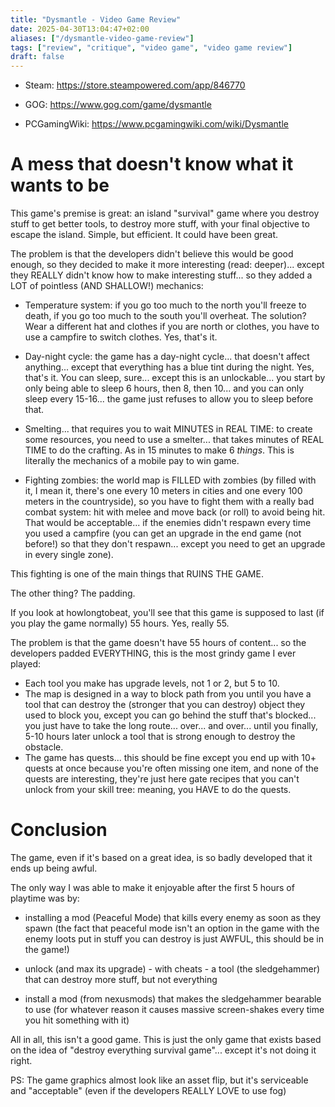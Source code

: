 ```yaml
---
title: "Dysmantle - Video Game Review"
date: 2025-04-30T13:04:47+02:00
aliases: ["/dysmantle-video-game-review"]
tags: ["review", "critique", "video game", "video game review"]
draft: false
---
```


- Steam: https://store.steampowered.com/app/846770
- GOG: https://www.gog.com/game/dysmantle

- PCGamingWiki: https://www.pcgamingwiki.com/wiki/Dysmantle


# A mess that doesn't know what it wants to be

This game's premise is great: an island "survival" game where you destroy stuff to get better tools, to destroy more stuff, with your final objective to escape the island. Simple, but efficient. It could have been great.

The problem is that the developers didn't believe this would be good enough, so they decided to make it more interesting (read: deeper)... except they REALLY didn't know how to make interesting stuff... so they added a LOT of pointless (AND SHALLOW!) mechanics:

- Temperature system: if you go too much to the north you'll freeze to death, if you go too much to the south you'll overheat. The solution? Wear a different hat and clothes if you are north or clothes, you have to use a campfire to switch clothes. Yes, that's it.

- Day-night cycle: the game has a day-night cycle... that doesn't affect anything... except that everything has a blue tint during the night. Yes, that's it. You can sleep, sure... except this is an unlockable... you start by only being able to sleep 6 hours, then 8, then 10... and you can only sleep every 15-16... the game just refuses to allow you to sleep before that.

- Smelting... that requires you to wait MINUTES in REAL TIME: to create some resources, you need to use a smelter... that takes minutes of REAL TIME to do the crafting. As in 15 minutes to make 6 *things*. This is literally the mechanics of a mobile pay to win game.

- Fighting zombies: the world map is FILLED with zombies (by filled with it, I mean it, there's one every 10 meters in cities and one every 100 meters in the countryside), so you have to fight them with a really bad combat system: hit with melee and move back (or roll) to avoid being hit. That would be acceptable... if the enemies didn't respawn every time you used a campfire (you can get an upgrade in the end game (not before!) so that they don't respawn... except you need to get an upgrade in every single zone). 

This fighting is one of the main things that RUINS THE GAME.



The other thing? The padding.


If you look at howlongtobeat, you'll see that this game is supposed to last (if you play the game normally) 55 hours. Yes, really 55.

The problem is that the game doesn't have 55 hours of content... so the developers padded EVERYTHING, this is the most grindy game I ever played:

- Each tool you make has upgrade levels, not 1 or 2, but 5 to 10.
- The map is designed in a way to block path from you until you have a tool that can destroy the (stronger that you can destroy) object they used to block you, except you can go behind the stuff that's blocked... you just have to take the long route... over... and over... until you finally,  5-10 hours later unlock a tool that is strong enough to destroy the obstacle.
- The game has quests... this should be fine except you end up with 10+ quests at once because you're often missing one item, and none of the quests are interesting, they're just here gate recipes that you can't unlock from your skill tree: meaning, you HAVE to do the quests.


# Conclusion

The game, even if it's based on a great idea, is so badly developed that it ends up being awful.

The only way I was able to make it enjoyable after the first 5 hours of playtime was by:

- installing a mod (Peaceful Mode) that kills every enemy as soon as they spawn (the fact that peaceful mode isn't an option in the game with the enemy loots put in stuff you can destroy is just AWFUL, this should be in the game!)

- unlock (and max its upgrade) - with cheats - a tool (the sledgehammer) that can destroy more stuff, but not everything

- install a mod (from nexusmods) that makes the sledgehammer bearable to use (for whatever reason it causes massive screen-shakes every time you hit something with it)


All in all, this isn't a good game. This is just the only game that exists based on the idea of "destroy everything survival game"... except it's not doing it right.



PS: The game graphics almost look like an asset flip, but it's serviceable and "acceptable" (even if the developers REALLY LOVE to use fog)
